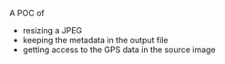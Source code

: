 A POC of
 - resizing a JPEG
 - keeping the metadata in the output file
 - getting access to the GPS data in the source image
